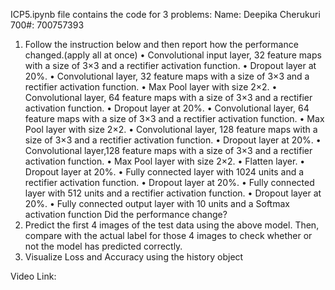 ICP5.ipynb file contains the code for 3 problems:
Name: Deepika Cherukuri
700#: 700757393

1. Follow the instruction below and then report how the performance changed.(apply all at once)
• Convolutional input layer, 32 feature maps with a size of 3×3 and a rectifier activation function.
• Dropout layer at 20%.
• Convolutional layer, 32 feature maps with a size of 3×3 and a rectifier activation function.
• Max Pool layer with size 2×2.
• Convolutional layer, 64 feature maps with a size of 3×3 and a rectifier activation function.
• Dropout layer at 20%.
• Convolutional layer, 64 feature maps with a size of 3×3 and a rectifier activation function.
• Max Pool layer with size 2×2.
• Convolutional layer, 128 feature maps with a size of 3×3 and a rectifier activation function.
• Dropout layer at 20%.
• Convolutional layer,128 feature maps with a size of 3×3 and a rectifier activation function.
• Max Pool layer with size 2×2.
• Flatten layer.
• Dropout layer at 20%.
• Fully connected layer with 1024 units and a rectifier activation function.
• Dropout layer at 20%.
• Fully connected layer with 512 units and a rectifier activation function.
• Dropout layer at 20%.
• Fully connected output layer with 10 units and a Softmax activation function
Did the performance change?
2. Predict the first 4 images of the test data using the above model. Then, compare with the actual label for those 4
images to check whether or not the model has predicted correctly.
3. Visualize Loss and Accuracy using the history object

Video Link: 
